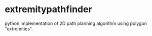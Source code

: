 # extremitypathfinder
python implementation of 2D path planning algorithm using polygon "extremities".
